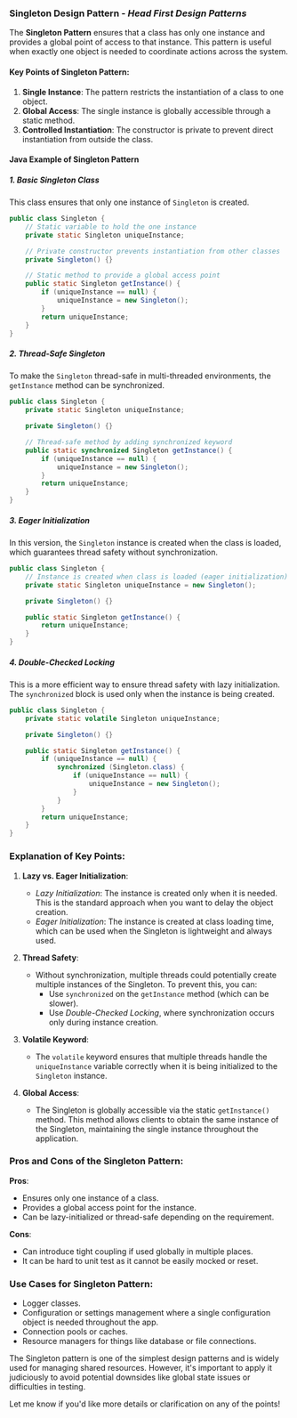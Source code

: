 ### Singleton Design Pattern - _Head First Design Patterns_

The **Singleton Pattern** ensures that a class has only one instance and provides a global point of access to that instance. This pattern is useful when exactly one object is needed to coordinate actions across the system.

#### Key Points of Singleton Pattern:

1. **Single Instance**: The pattern restricts the instantiation of a class to one object.
2. **Global Access**: The single instance is globally accessible through a static method.
3. **Controlled Instantiation**: The constructor is private to prevent direct instantiation from outside the class.

#### Java Example of Singleton Pattern

##### 1. **Basic Singleton Class**

This class ensures that only one instance of `Singleton` is created.

```java
public class Singleton {
    // Static variable to hold the one instance
    private static Singleton uniqueInstance;

    // Private constructor prevents instantiation from other classes
    private Singleton() {}

    // Static method to provide a global access point
    public static Singleton getInstance() {
        if (uniqueInstance == null) {
            uniqueInstance = new Singleton();
        }
        return uniqueInstance;
    }
}
```

##### 2. **Thread-Safe Singleton**

To make the `Singleton` thread-safe in multi-threaded environments, the `getInstance` method can be synchronized.

```java
public class Singleton {
    private static Singleton uniqueInstance;

    private Singleton() {}

    // Thread-safe method by adding synchronized keyword
    public static synchronized Singleton getInstance() {
        if (uniqueInstance == null) {
            uniqueInstance = new Singleton();
        }
        return uniqueInstance;
    }
}
```

##### 3. **Eager Initialization**

In this version, the `Singleton` instance is created when the class is loaded, which guarantees thread safety without synchronization.

```java
public class Singleton {
    // Instance is created when class is loaded (eager initialization)
    private static Singleton uniqueInstance = new Singleton();

    private Singleton() {}

    public static Singleton getInstance() {
        return uniqueInstance;
    }
}
```

##### 4. **Double-Checked Locking**

This is a more efficient way to ensure thread safety with lazy initialization. The `synchronized` block is used only when the instance is being created.

```java
public class Singleton {
    private static volatile Singleton uniqueInstance;

    private Singleton() {}

    public static Singleton getInstance() {
        if (uniqueInstance == null) {
            synchronized (Singleton.class) {
                if (uniqueInstance == null) {
                    uniqueInstance = new Singleton();
                }
            }
        }
        return uniqueInstance;
    }
}
```

### Explanation of Key Points:

1. **Lazy vs. Eager Initialization**:

   - _Lazy Initialization_: The instance is created only when it is needed. This is the standard approach when you want to delay the object creation.
   - _Eager Initialization_: The instance is created at class loading time, which can be used when the Singleton is lightweight and always used.

2. **Thread Safety**:

   - Without synchronization, multiple threads could potentially create multiple instances of the Singleton. To prevent this, you can:
     - Use `synchronized` on the `getInstance` method (which can be slower).
     - Use _Double-Checked Locking_, where synchronization occurs only during instance creation.

3. **Volatile Keyword**:

   - The `volatile` keyword ensures that multiple threads handle the `uniqueInstance` variable correctly when it is being initialized to the `Singleton` instance.

4. **Global Access**:
   - The Singleton is globally accessible via the static `getInstance()` method. This method allows clients to obtain the same instance of the Singleton, maintaining the single instance throughout the application.

### Pros and Cons of the Singleton Pattern:

**Pros**:

- Ensures only one instance of a class.
- Provides a global access point for the instance.
- Can be lazy-initialized or thread-safe depending on the requirement.

**Cons**:

- Can introduce tight coupling if used globally in multiple places.
- It can be hard to unit test as it cannot be easily mocked or reset.

### Use Cases for Singleton Pattern:

- Logger classes.
- Configuration or settings management where a single configuration object is needed throughout the app.
- Connection pools or caches.
- Resource managers for things like database or file connections.

The Singleton pattern is one of the simplest design patterns and is widely used for managing shared resources. However, it's important to apply it judiciously to avoid potential downsides like global state issues or difficulties in testing.

Let me know if you'd like more details or clarification on any of the points!
